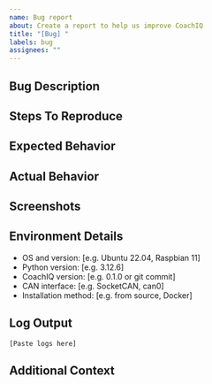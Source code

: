 ```yaml
---
name: Bug report
about: Create a report to help us improve CoachIQ
title: "[Bug] "
labels: bug
assignees: ""
---
```


## Bug Description

<!-- A clear and concise description of what the bug is -->

## Steps To Reproduce

<!-- Steps to reproduce the behavior:
1. Go to '...'
2. Click on '....'
3. Scroll down to '....'
4. See error -->

## Expected Behavior

<!-- A clear and concise description of what you expected to happen -->

## Actual Behavior

<!-- What actually happens instead of the expected behavior -->

## Screenshots

<!-- If applicable, add screenshots to help explain your problem -->

## Environment Details

<!-- Please complete the following information -->

- OS and version: [e.g. Ubuntu 22.04, Raspbian 11]
- Python version: [e.g. 3.12.6]
- CoachIQ version: [e.g. 0.1.0 or git commit]
- CAN interface: [e.g. SocketCAN, can0]
- Installation method: [e.g. from source, Docker]

## Log Output

<!-- Please include any relevant log output -->

```
[Paste logs here]
```

## Additional Context

<!-- Add any other context about the problem here -->
